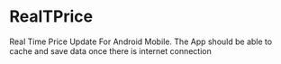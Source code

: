# RealTPrice
Real Time Price Update For Android Mobile. The App should be able to cache and save data once there is internet connection
